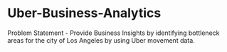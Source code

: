 # Uber-Business-Analytics
Problem Statement - Provide Business Insights by identifying bottleneck areas for the city of Los Angeles by using Uber movement data.
